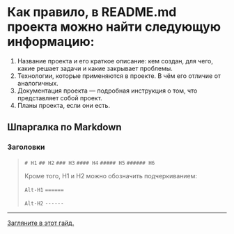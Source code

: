 # Как правило, в README.md проекта можно найти следующую информацию:

1. Название проекта и его краткое описание: кем создан, для чего, какие решает задачи и какие закрывает проблемы.
2. Технологии, которые применяются в проекте. В чём его отличие от аналогичных.
3. Документация проекта — подробная инструкция о том, что представляет собой проект.
4. Планы проекта, если они есть.

## Шпаргалка по Markdown

### Заголовки

> `# H1`
> `## H2`
> `### H3`
> `#### H4`
> `##### H5`
> `###### H6`
>
> Кроме того, H1 и H2 можно обозначить подчеркиванием:
>
> `Alt-H1`
> `======`
>
> `Alt-H2`
> `------`

---


[Загляните в этот гайд.](https://www.markdownguide.org/cheat-sheet/)